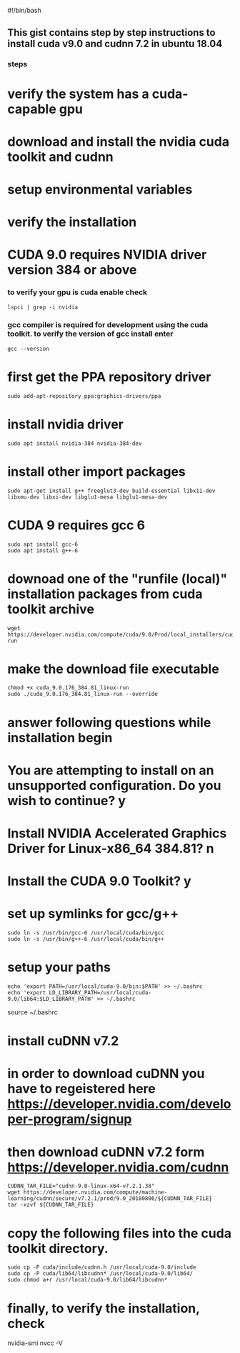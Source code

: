 #!/bin/bash
## This gist contains step by step instructions to install cuda v9.0 and cudnn 7.2 in ubuntu 18.04
### steps ####
# verify the system has a cuda-capable gpu
# download and install the nvidia cuda toolkit and cudnn
# setup environmental variables
# verify the installation
# CUDA 9.0 requires NVIDIA driver version 384 or above
###
### to verify your gpu is cuda enable check
```
lspci | grep -i nvidia
```
### gcc compiler is required for development using the cuda toolkit. to verify the version of gcc install enter
```
gcc --version
```
# first get the PPA repository driver
```
sudo add-apt-repository ppa:graphics-drivers/ppa
```
# install nvidia driver 
```
sudo apt install nvidia-384 nvidia-384-dev
```
# install other import packages
```
sudo apt-get install g++ freeglut3-dev build-essential libx11-dev libxmu-dev libxi-dev libglu1-mesa libglu1-mesa-dev
```
# CUDA 9 requires gcc 6
```
sudo apt install gcc-6
sudo apt install g++-6
```
# downoad one of the "runfile (local)" installation packages from cuda toolkit archive 
```
wget https://developer.nvidia.com/compute/cuda/9.0/Prod/local_installers/cuda_9.0.176_384.81_linux-run
```
# make the download file executable
```
chmod +x cuda_9.0.176_384.81_linux-run 
sudo ./cuda_9.0.176_384.81_linux-run --override
```
# answer following questions while installation begin
# You are attempting to install on an unsupported configuration. Do you wish to continue? y
# Install NVIDIA Accelerated Graphics Driver for Linux-x86_64 384.81? n
# Install the CUDA 9.0 Toolkit? y
# set up symlinks for gcc/g++
```
sudo ln -s /usr/bin/gcc-6 /usr/local/cuda/bin/gcc
sudo ln -s /usr/bin/g++-6 /usr/local/cuda/bin/g++
```
# setup your paths
```
echo 'export PATH=/usr/local/cuda-9.0/bin:$PATH' >> ~/.bashrc
echo 'export LD_LIBRARY_PATH=/usr/local/cuda-9.0/lib64:$LD_LIBRARY_PATH' >> ~/.bashrc
```
source ~/.bashrc
# install cuDNN v7.2
# in order to download cuDNN you have to regeistered here https://developer.nvidia.com/developer-program/signup
# then download cuDNN v7.2 form https://developer.nvidia.com/cudnn
```
CUDNN_TAR_FILE="cudnn-9.0-linux-x64-v7.2.1.38"
wget https://developer.nvidia.com/compute/machine-learning/cudnn/secure/v7.2.1/prod/9.0_20180806/${CUDNN_TAR_FILE}
tar -xzvf ${CUDNN_TAR_FILE}
```
# copy the following files into the cuda toolkit directory.
```
sudo cp -P cuda/include/cudnn.h /usr/local/cuda-9.0/include
sudo cp -P cuda/lib64/libcudnn* /usr/local/cuda-9.0/lib64/
sudo chmod a+r /usr/local/cuda-9.0/lib64/libcudnn*
```
# finally, to verify the installation, check
nvidia-smi
nvcc -V
